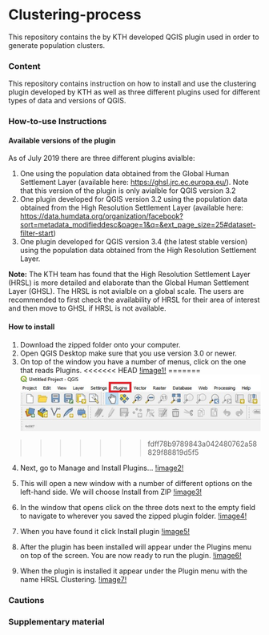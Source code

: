 ﻿# Clustering-process

This repository contains the by KTH developed QGIS plugin used in order to generate population clusters.   

### Content

This repository contains instruction on how to install and use the clustering plugin developed by KTH as well as three different plugins used for different types of data and versions of QGIS.


### How-to-use Instructions 

#### Available versions of the plugin
As of July 2019 there are three different plugins avialble:

  1. One using the population data obtained from the Global Human Settlement Layer (available here: https://ghsl.jrc.ec.europa.eu/). Note that this version of the plugin is only avialble for QGIS version 3.2
  2. One plugin developed for QGIS version 3.2 using the population data obtained from the High Resolution Settlement Layer (available here: https://data.humdata.org/organization/facebook?sort=metadata_modifieddesc&page=1&q=&ext_page_size=25#dataset-filter-start)
  3. One plugin developed for QGIS version 3.4 (the latest stable version) using the population data obtained from the High Resolution Settlement Layer.

**Note:** The KTH team has found that the High Resolution Settlement Layer (HRSL) is more detailed and elaborate than the Global Human Settlement Layer (GHSL). The HRSL is not avialble on a global scale. The users are recommended to first check the availability of HRSL for their area of interest and then move to GHSL if HRSL is not available. 

#### How to install
1.	Download the zipped folder onto your computer.
2.	Open QGIS Desktop make sure that you use version 3.0 or newer. 
3.	On top of the window you have a number of menus, click on the one that reads Plugins.
<<<<<<< HEAD
	[!image1!](/assets/installation/image1.png)
=======
![image1](/Img/image1.jpg)

>>>>>>> fdff78b9789843a042480762a58829f88819d5f5

4.	Next, go to Manage and Install Plugins… 
	[!image2!](/assets/installation/image2.png)


5.	This will open a new window with a number of different options on the left-hand side. We will choose Install from ZIP
 	[!image3!](/assets/installation/image3.png)


6.	In the window that opens click on the three dots next to the empty field to navigate to wherever you saved the zipped plugin folder.
	[!image4!](/assets/installation/image4.png)

7.	When you have found it click Install plugin
 	[!image5!](/assets/installation/image5.png)

8.	After the plugin has been installed will appear under the Plugins menu on top of the screen. You are now ready to run the plugin.
	[!image6!](/assets/installation/image6.png)

8.	When the plugin is installed it appear under the Plugin menu with the name HRSL Clustering.
	[!image7!](/assets/installation/image7.png)
 


### Cautions



### Supplementary material

